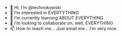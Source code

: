 - 👋 Hi, I’m @technokowski
- 👀 I’m interested in EVERTYTHING
- 🌱 I’m currently learning ABOUT EVERYTHING
- 💞️ I’m looking to collaborate on, well, EVERYTHING
- 📫 How to reach me... Just email me... I'm very nice. 

<!---
technokowski/technokowski is a ✨ special ✨ repository because its `README.md` (this file) appears on your GitHub profile.
You can click the Preview link to take a look at your changes.
--->
